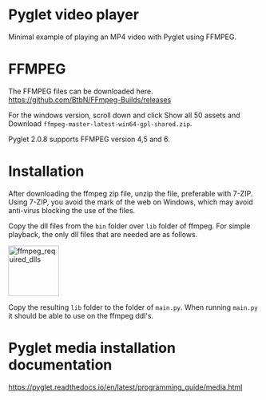 # Pyglet video player
Minimal example of playing an MP4 video with Pyglet using FFMPEG.

# FFMPEG
The FFMPEG files can be downloaded here.
https://github.com/BtbN/FFmpeg-Builds/releases

For the windows version, scroll down and click Show all 50 assets and Download `ffmpeg-master-latest-win64-gpl-shared.zip`.

Pyglet 2.0.8 supports FFMPEG version 4,5 and 6.

# Installation
After downloading the ffmpeg zip file, unzip the file, preferable with 7-ZIP. Using 7-ZIP, you avoid the mark of the web on Windows, which may avoid anti-virus blocking the use of the files.

Copy the dll files from the `bin` folder over `lib` folder of ffmpeg. For simple playback, the only dll files that are needed are as follows.

<img width="101" alt="ffmpeg_required_dlls" src="https://github.com/DataExplorerUser/pyglet_player/assets/54912887/941aef36-72fa-4667-b4b8-33c814d12b23">

Copy the resulting `lib` folder to the folder of `main.py`. When running `main.py` it should be able to use on the ffmpeg ddl's.

# Pyglet media installation documentation
https://pyglet.readthedocs.io/en/latest/programming_guide/media.html
